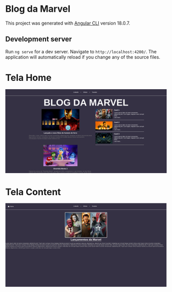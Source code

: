# Blog da Marvel

This project was generated with [Angular CLI](https://github.com/angular/angular-cli) version 18.0.7.

## Development server

Run `ng serve` for a dev server. Navigate to `http://localhost:4200/`. The application will automatically reload if you change any of the source files.

# Tela Home
![texto](./public/tela-home.png)

# Tela Content
![texto](./public/tela-content.png)
